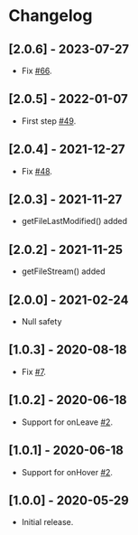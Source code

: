 # Changelog

## [2.0.6] - 2023-07-27

* Fix [#66](https://github.com/deakjahn/flutter_dropzone/issues/66).

## [2.0.5] - 2022-01-07

* First step [#49](https://github.com/deakjahn/flutter_dropzone/pull/49).

## [2.0.4] - 2021-12-27

* Fix [#48](https://github.com/deakjahn/flutter_dropzone/issues/48).

## [2.0.3] - 2021-11-27

* getFileLastModified() added

## [2.0.2] - 2021-11-25

* getFileStream() added

## [2.0.0] - 2021-02-24

* Null safety

## [1.0.3] - 2020-08-18

* Fix [#7](https://github.com/deakjahn/flutter_dropzone/issues/7).

## [1.0.2] - 2020-06-18

* Support for onLeave [#2](https://github.com/deakjahn/flutter_dropzone/issues/2).

## [1.0.1] - 2020-06-18

* Support for onHover [#2](https://github.com/deakjahn/flutter_dropzone/issues/2).

## [1.0.0] - 2020-05-29

* Initial release.
